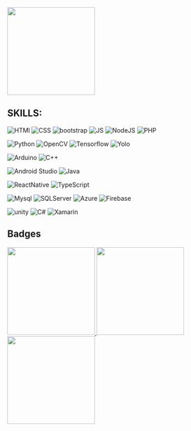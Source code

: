 <img width="200px" src="https://user-images.githubusercontent.com/67590378/233797110-73b6f850-eafc-42df-a983-555ff07a4ea3.png">


## SKILLS:

![HTMl](https://img.shields.io/badge/HTML5-E34F26?style=for-the-badge&logo=html5&logoColor=white) ![CSS](https://img.shields.io/badge/CSS3-1572B6?style=for-the-badge&logo=css3&logoColor=white) ![bootstrap](https://img.shields.io/badge/Bootstrap-563D7C?style=for-the-badge&logo=bootstrap&logoColor=white) ![JS](https://img.shields.io/badge/JavaScript-F7DF1E?style=for-the-badge&logo=javascript&logoColor=black) ![NodeJS](https://img.shields.io/badge/Node.js-43853D?style=for-the-badge&logo=node.js&logoColor=white) ![PHP](https://img.shields.io/badge/PHP-777BB4?style=for-the-badge&logo=php&logoColor=white)

![Python](https://img.shields.io/badge/Python-14354C?style=for-the-badge&logo=python&logoColor=white) ![OpenCV](https://img.shields.io/badge/Opencv-8b1df2?style=for-the-badge&logo=Opencv&logoColor=white)  ![Tensorflow](https://img.shields.io/badge/Tensorflow-fff?style=for-the-badge&logo=tensorflow&logoColor=orange) ![Yolo](https://img.shields.io/badge/yolo-000011?style=for-the-badge&logo=yolo&logoColor=0ff)

![Arduino](https://img.shields.io/badge/-Arduino-00979D?style=for-the-badge&logo=Arduino&logoColor=white) ![C++](https://img.shields.io/badge/c++-%2300599C.svg?style=for-the-badge&logo=c%2B%2B&logoColor=white)

![Android Studio](https://img.shields.io/badge/Android%20Studio-3DDC84.svg?style=for-the-badge&logo=android-studio&logoColor=white) ![Java](https://img.shields.io/badge/Java-ED8B00?style=for-the-badge&logo=java&logoColor=white)

![ReactNative](https://img.shields.io/badge/React_Native-20232A?style=for-the-badge&logo=react&logoColor=61DAFB) ![TypeScript](https://img.shields.io/badge/TypeScript-007ACC?style=for-the-badge&logo=typescript&logoColor=white)

![Mysql](https://img.shields.io/badge/MySQL-00000F?style=for-the-badge&logo=mysql&logoColor=white) ![SQLServer](https://img.shields.io/badge/Microsoft_SQL_Server-CC2927?style=for-the-badge&logo=microsoft-sql-server&logoColor=white) ![Azure](https://img.shields.io/badge/Microsoft_Azure-0089D6?style=for-the-badge&logo=microsoft-azure&logoColor=white) ![Firebase](https://img.shields.io/badge/Firebase-F29D0C?style=for-the-badge&logo=firebase&logoColor=white)
  
 ![unity](https://img.shields.io/badge/Unity-100000?style=for-the-badge&logo=unity&logoColor=white) ![C#](https://img.shields.io/badge/C%23-642076?style=for-the-badge&logo=c-sharp&logoColor=white) ![Xamarin](https://img.shields.io/badge/Xamarin-3498DB?style=for-the-badge&logo=xamarin&logoColor=white)
  
## Badges
<a href='https://www.credly.com/badges/e7c51eb2-0334-42b3-bdf2-4b4fa93cb013/linked_in_profile'>
  <img width="200px" src='https://images.credly.com/size/340x340/images/70eb1e3f-d4de-4377-a062-b20fb29594ea/azure-data-fundamentals-600x600.png'>
</a>
<a href='https://www.credly.com/badges/5fe57af5-9f6f-4976-9a36-e83e0494a508/linked_in_profile'>
  <img width="200px" src='https://images.credly.com/size/340x340/images/4136ced8-75d5-4afb-8677-40b6236e2672/azure-ai-fundamentals-600x600.png'>
</a>
<a href='https://www.credly.com/badges/1475d3bb-87d2-4df7-a75a-43f491b5a121/public_url'>
  <img width="200px" src='https://images.credly.com/size/340x340/images/14744318-8d6a-49c3-971d-6a4a0f524925/Certification_Designer_Core.png'>
</a>
